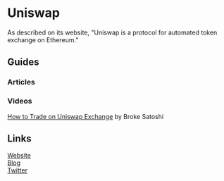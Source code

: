 # Uniswap

As described on its website, "Uniswap is a protocol for automated token exchange on Ethereum."

## Guides

### Articles



### Videos

[How to Trade on Uniswap Exchange](https://www.youtube.com/watch?v=MNbfdoSXTHE) by Broke Satoshi

## Links

[Website](https://uniswap.io/)  
[Blog](https://medium.com/uniswap)  
[Twitter](https://twitter.com/UniswapExchange)

